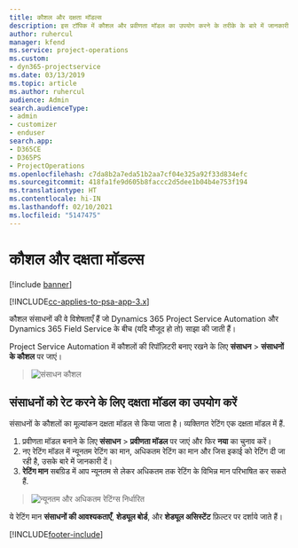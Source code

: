 ```yaml
---
title: कौशल और दक्षता मॉडल्स
description: इस टॉपिक में कौशल और प्रवीणता मॉडल का उपयोग करने के तरीके के बारे में जानकारी प्रदान की गई है।
author: ruhercul
manager: kfend
ms.service: project-operations
ms.custom:
- dyn365-projectservice
ms.date: 03/13/2019
ms.topic: article
ms.author: ruhercul
audience: Admin
search.audienceType:
- admin
- customizer
- enduser
search.app:
- D365CE
- D365PS
- ProjectOperations
ms.openlocfilehash: c7da8b2a7eda51b2aa7cf04e325a92f33d834efc
ms.sourcegitcommit: 418fa1fe9d605b8faccc2d5dee1b04b4e753f194
ms.translationtype: HT
ms.contentlocale: hi-IN
ms.lasthandoff: 02/10/2021
ms.locfileid: "5147475"
---
```

# <a name="skills-and-proficiency-models"></a>कौशल और दक्षता मॉडल्स

[!include [banner](../includes/psa-now-project-operations.md)]

[!INCLUDE[cc-applies-to-psa-app-3.x](../includes/cc-applies-to-psa-app-3x.md)]

कौशल संसाधनों की वे विशेषताएँ हैं जो Dynamics 365 Project Service Automation और Dynamics 365 Field Service के बीच (यदि मौजूद हो तो) साझा की जाती हैं। 

Project Service Automation में कौशलों की रिपॉज़िटरी बनाए रखने के लिए **संसाधन** \> **संसाधनों के कौशल** पर जाएं। 

> ![संसाधन कौशल](media/Resource-Management-image84.png)

## <a name="use-proficiency-models-to-rate-resources"></a>संसाधनों को रेट करने के लिए दक्षता मॉडल का उपयोग करें

संसाधनों के कौशलों का मूल्यांकन दक्षता मॉडल से किया जाता है। व्यक्तिगत रेटिंग एक दक्षता मॉडल में हैं. 

1. प्रवीणता मॉडल बनाने के लिए **संसाधन** \> **प्रवीणता मॉडल** पर जाएं और फिर **नया** का चुनाव करें।
2. नए रेटिंग मॉडल में न्यूनतम रेटिंग का मान, अधिकतम रेटिंग का मान और जिस इकाई को रेटिंग दी जा रही है, उसके बारे में जानकारी दें।
3. **रेटिंग मान** सबग्रिड में आप न्यूनतम से लेकर अधिकतम तक रेटिंग के विभिन्न मान परिभाषित कर सकते हैं.

> ![न्यूनतम और अधिकतम रेटिंग्स निर्धारित](media/Resource-Management-image85.png)

ये रेटिंग मान **संसाधनों की आवश्यकताएँ**, **शेड्यूल बोर्ड**, और **शेड्यूल असिस्टेंट** फ़िल्टर पर दर्शाये जाते हैं।


[!INCLUDE[footer-include](../includes/footer-banner.md)]